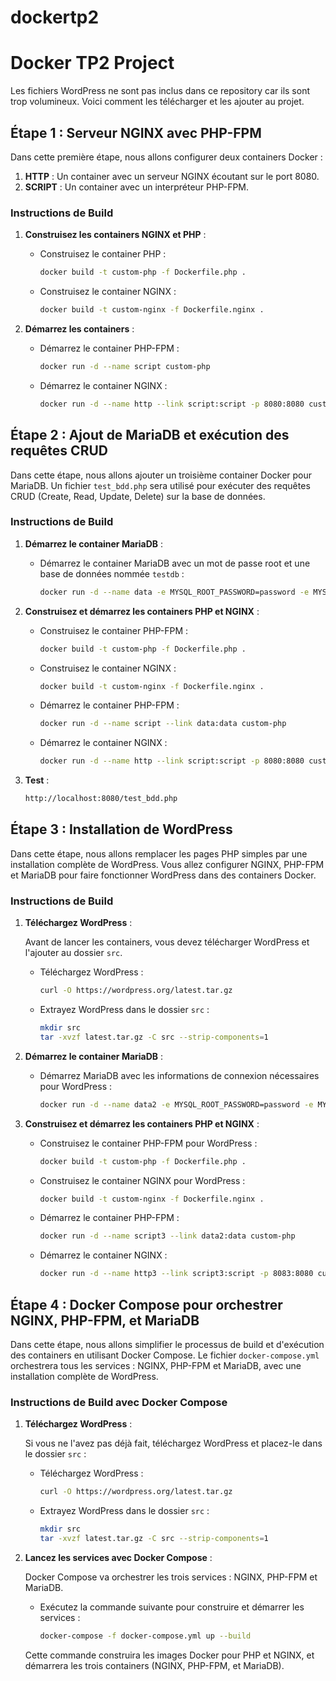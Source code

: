 # dockertp2
# Docker TP2 Project

Les fichiers WordPress ne sont pas inclus dans ce repository car ils sont trop volumineux. Voici comment les télécharger et les ajouter au projet.

## Étape 1 : Serveur NGINX avec PHP-FPM

Dans cette première étape, nous allons configurer deux containers Docker :
1. **HTTP** : Un container avec un serveur NGINX écoutant sur le port 8080.
2. **SCRIPT** : Un container avec un interpréteur PHP-FPM.

### Instructions de Build

1. **Construisez les containers NGINX et PHP** :

   - Construisez le container PHP :

     ```bash
     docker build -t custom-php -f Dockerfile.php .
     ```

   - Construisez le container NGINX :

     ```bash
     docker build -t custom-nginx -f Dockerfile.nginx .
     ```

2. **Démarrez les containers** :

   - Démarrez le container PHP-FPM :

     ```bash
     docker run -d --name script custom-php
     ```

   - Démarrez le container NGINX :

     ```bash
     docker run -d --name http --link script:script -p 8080:8080 custom-nginx
     ```

## Étape 2 : Ajout de MariaDB et exécution des requêtes CRUD

Dans cette étape, nous allons ajouter un troisième container Docker pour MariaDB. Un fichier `test_bdd.php` sera utilisé pour exécuter des requêtes CRUD (Create, Read, Update, Delete) sur la base de données.

### Instructions de Build

1. **Démarrez le container MariaDB** :

   - Démarrez le container MariaDB avec un mot de passe root et une base de données nommée `testdb` :

     ```bash
     docker run -d --name data -e MYSQL_ROOT_PASSWORD=password -e MYSQL_DATABASE=testdb mariadb
     ```

2. **Construisez et démarrez les containers PHP et NGINX** :

   - Construisez le container PHP-FPM :

     ```bash
     docker build -t custom-php -f Dockerfile.php .
     ```

   - Construisez le container NGINX :

     ```bash
     docker build -t custom-nginx -f Dockerfile.nginx .
     ```

   - Démarrez le container PHP-FPM :

     ```bash
     docker run -d --name script --link data:data custom-php
     ```

   - Démarrez le container NGINX :

     ```bash
     docker run -d --name http --link script:script -p 8080:8080 custom-nginx
     ```
3. **Test** : 
     ```bash
     http://localhost:8080/test_bdd.php
     ```

## Étape 3 : Installation de WordPress

Dans cette étape, nous allons remplacer les pages PHP simples par une installation complète de WordPress. Vous allez configurer NGINX, PHP-FPM et MariaDB pour faire fonctionner WordPress dans des containers Docker.

### Instructions de Build

1. **Téléchargez WordPress** :

   Avant de lancer les containers, vous devez télécharger WordPress et l'ajouter au dossier `src`.

   - Téléchargez WordPress :

     ```bash
     curl -O https://wordpress.org/latest.tar.gz
     ```

   - Extrayez WordPress dans le dossier `src` :

     ```bash
     mkdir src
     tar -xvzf latest.tar.gz -C src --strip-components=1
     ```

2. **Démarrez le container MariaDB** :

   - Démarrez MariaDB avec les informations de connexion nécessaires pour WordPress :

     ```bash
     docker run -d --name data2 -e MYSQL_ROOT_PASSWORD=password -e MYSQL_DATABASE=wordpress mariadb
     ```

3. **Construisez et démarrez les containers PHP et NGINX** :

   - Construisez le container PHP-FPM pour WordPress :

     ```bash
     docker build -t custom-php -f Dockerfile.php .
     ```

   - Construisez le container NGINX pour WordPress :

     ```bash
     docker build -t custom-nginx -f Dockerfile.nginx .
     ```

   - Démarrez le container PHP-FPM :

     ```bash
     docker run -d --name script3 --link data2:data custom-php
     ```

   - Démarrez le container NGINX :

     ```bash
     docker run -d --name http3 --link script3:script -p 8083:8080 custom-nginx
     ```
## Étape 4 : Docker Compose pour orchestrer NGINX, PHP-FPM, et MariaDB

Dans cette étape, nous allons simplifier le processus de build et d'exécution des containers en utilisant Docker Compose. Le fichier `docker-compose.yml` orchestrera tous les services : NGINX, PHP-FPM et MariaDB, avec une installation complète de WordPress.

### Instructions de Build avec Docker Compose

1. **Téléchargez WordPress** :

   Si vous ne l'avez pas déjà fait, téléchargez WordPress et placez-le dans le dossier `src` :

   - Téléchargez WordPress :

     ```bash
     curl -O https://wordpress.org/latest.tar.gz
     ```

   - Extrayez WordPress dans le dossier `src` :

     ```bash
     mkdir src
     tar -xvzf latest.tar.gz -C src --strip-components=1
     ```

2. **Lancez les services avec Docker Compose** :

   Docker Compose va orchestrer les trois services : NGINX, PHP-FPM et MariaDB.

   - Exécutez la commande suivante pour construire et démarrer les services :

     ```bash
     docker-compose -f docker-compose.yml up --build
     ```

   Cette commande construira les images Docker pour PHP et NGINX, et démarrera les trois containers (NGINX, PHP-FPM, et MariaDB).





